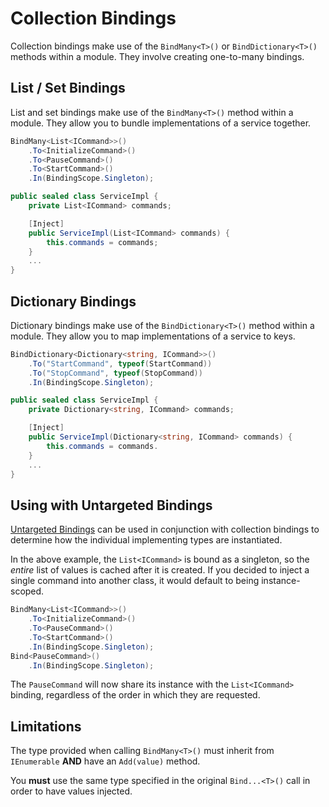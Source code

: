 # Collection Bindings

Collection bindings make use of the `BindMany<T>()` or `BindDictionary<T>()` methods within a module. They involve creating one-to-many bindings.

## List / Set Bindings
List and set bindings make use of the `BindMany<T>()` method within a module. They allow you to bundle implementations of a service together.

```csharp
BindMany<List<ICommand>>()
    .To<InitializeCommand>()
    .To<PauseCommand>()
    .To<StartCommand>()
    .In(BindingScope.Singleton);
```
```csharp
public sealed class ServiceImpl {
    private List<ICommand> commands;

    [Inject]
    public ServiceImpl(List<ICommand> commands) {
        this.commands = commands;
    }
    ...
}
```

## Dictionary Bindings

Dictionary bindings make use of the `BindDictionary<T>()` method within a module. They allow you to map implementations of a service to keys.

```csharp
BindDictionary<Dictionary<string, ICommand>>()
    .To("StartCommand", typeof(StartCommand))
    .To("StopCommand", typeof(StopCommand))
    .In(BindingScope.Singleton);
```
```csharp
public sealed class ServiceImpl {
    private Dictionary<string, ICommand> commands;

    [Inject]
    public ServiceImpl(Dictionary<string, ICommand> commands) {
        this.commands = commands.
    }
    ...
}
```

## Using with Untargeted Bindings
[Untargeted Bindings](./explicit.md#untargeted) can be used in conjunction with collection bindings to determine how the individual implementing types are instantiated.

In the above example, the `List<ICommand>` is bound as a singleton, so the _entire_ list of values is cached after it is created. If you decided to inject a single command into another class, it would default to being instance-scoped.

```csharp
BindMany<List<ICommand>>()
    .To<InitializeCommand>()
    .To<PauseCommand>()
    .To<StartCommand>()
    .In(BindingScope.Singleton);
Bind<PauseCommand>()
    .In(BindingScope.Singleton);
```
The `PauseCommand` will now share its instance with the `List<ICommand>` binding, regardless of the order in which they are requested.

## Limitations
The type provided when calling `BindMany<T>()` must inherit from `IEnumerable` **AND** have an `Add(value)` method.

You **must** use the same type specified in the original `Bind...<T>()` call in order to have values injected.